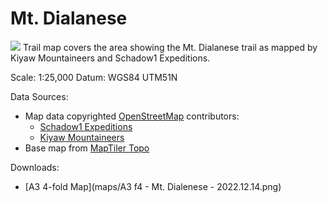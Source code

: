 # Mt. Dialanese
<img src="maps/A3 f4 - Mt. Dialenese - 2022.12.14.png">
Trail map covers the area showing the Mt. Dialanese trail as mapped by Kiyaw Mountaineers and Schadow1 Expeditions.

Scale: 1:25,000
Datum: WGS84 UTM51N

Data Sources:
* Map data copyrighted [OpenStreetMap](https://www.openstreetmap.org) contributors:
  * [Schadow1 Expeditions](https://www.s1expeditions.com/)
  * [Kiyaw Mountaineers](https://www.facebook.com/kiyawmountaineers/)
* Base map from [MapTiler Topo](https://www.maptiler.com)

Downloads:
* [A3 4-fold Map](maps/A3 f4 - Mt. Dialenese - 2022.12.14.png)
